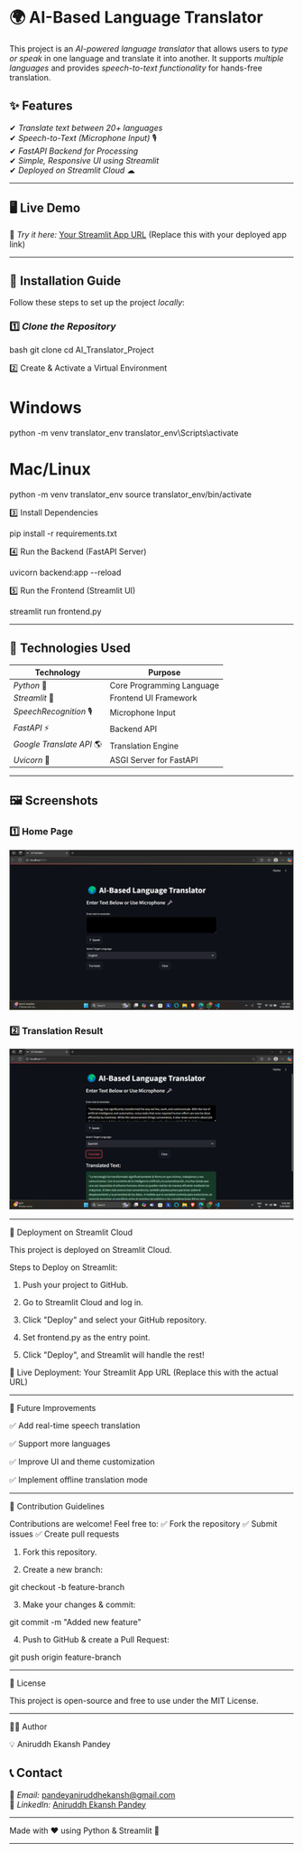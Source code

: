 # 🌍 AI-Based Language Translator

This project is an _AI-powered language translator_ that allows users to _type or speak_ in one language and translate it into another. It supports _multiple languages_ and provides _speech-to-text functionality_ for hands-free translation.

## ✨ Features

✔ _Translate text between 20+ languages_  
✔ _Speech-to-Text (Microphone Input)_ 🎙  
✔ _FastAPI Backend for Processing_  
✔ _Simple, Responsive UI using Streamlit_  
✔ _Deployed on Streamlit Cloud_ ☁

---

## 🖥 Live Demo

🔗 _Try it here:_ [Your Streamlit App URL](#) (Replace this with your deployed app link)

---

## 🚀 Installation Guide

Follow these steps to set up the project _locally_:

### 1️⃣ _Clone the Repository_

bash
git clone [<Repo-url>](https://github.com/ANIRUDDH-EKANSH-PANDEY/AI-Language-Translator.git)
cd AI_Translator_Project

2️⃣ Create & Activate a Virtual Environment

# Windows

python -m venv translator_env
translator_env\Scripts\activate

# Mac/Linux

python -m venv translator_env
source translator_env/bin/activate

3️⃣ Install Dependencies

pip install -r requirements.txt

4️⃣ Run the Backend (FastAPI Server)

uvicorn backend:app --reload

5️⃣ Run the Frontend (Streamlit UI)

streamlit run frontend.py

---

## 📌 Technologies Used

| Technology                | Purpose                   |
| ------------------------- | ------------------------- |
| _Python_ 🐍               | Core Programming Language |
| _Streamlit_ 🎨            | Frontend UI Framework     |
| _SpeechRecognition_ 🎙     | Microphone Input          |
| _FastAPI_ ⚡              | Backend API               |
| _Google Translate API_ 🌎 | Translation Engine        |
| _Uvicorn_ 🚀              | ASGI Server for FastAPI   |

---

## 🖼 Screenshots

### 1️⃣ Home Page

![Home Page](screenshots/home_page.png)

### 2️⃣ Translation Result

![Translation Result](screenshots/translation_result.png)

---

🚀 Deployment on Streamlit Cloud

This project is deployed on Streamlit Cloud.

Steps to Deploy on Streamlit:

1. Push your project to GitHub.

2. Go to Streamlit Cloud and log in.

3. Click "Deploy" and select your GitHub repository.

4. Set frontend.py as the entry point.

5. Click "Deploy", and Streamlit will handle the rest!

🔗 Live Deployment: Your Streamlit App URL (Replace this with the actual URL)

---

🎯 Future Improvements

✅ Add real-time speech translation

✅ Support more languages

✅ Improve UI and theme customization

✅ Implement offline translation mode

---

🤝 Contribution Guidelines

Contributions are welcome! Feel free to:
✅ Fork the repository
✅ Submit issues
✅ Create pull requests

1. Fork this repository.

2. Create a new branch:

git checkout -b feature-branch

3. Make your changes & commit:

git commit -m "Added new feature"

4. Push to GitHub & create a Pull Request:

git push origin feature-branch

---

📜 License

This project is open-source and free to use under the MIT License.

---

👨‍💻 Author

💡 Aniruddh Ekansh Pandey

## 📞 Contact

📧 _Email:_ [pandeyaniruddhekansh@gmail.com](mailto:pandeyaniruddhekansh@gmail.com)  
🔗 _LinkedIn:_ [Aniruddh Ekansh Pandey](https://www.linkedin.com/in/aniruddh-ekansh-pandey-447904258)

---

Made with ❤ using Python & Streamlit 🚀

---
